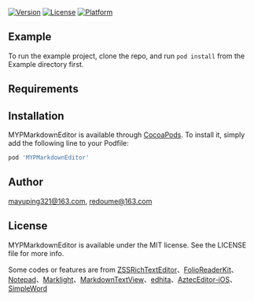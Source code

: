 
[![Version](https://img.shields.io/cocoapods/v/MYPMarkdownEditor.svg?style=flat)](https://cocoapods.org/pods/MYPMarkdownEditor)
[![License](https://img.shields.io/cocoapods/l/MYPMarkdownEditor.svg?style=flat)](https://cocoapods.org/pods/MYPMarkdownEditor)
[![Platform](https://img.shields.io/cocoapods/p/MYPMarkdownEditor.svg?style=flat)](https://cocoapods.org/pods/MYPMarkdownEditor)

## Example

To run the example project, clone the repo, and run `pod install` from the Example directory first.

## Requirements

## Installation

MYPMarkdownEditor is available through [CocoaPods](https://cocoapods.org). To install
it, simply add the following line to your Podfile:

```ruby
pod 'MYPMarkdownEditor'
```

## Author

mayuping321@163.com, redoume@163.com

## License

MYPMarkdownEditor is available under the MIT license. See the LICENSE file for more info.

Some codes or features are from [ZSSRichTextEditor](https://github.com/nnhubbard/ZSSRichTextEditor)、[FolioReaderKit](https://github.com/FolioReader/FolioReaderKit)、[Notepad](https://github.com/ruddfawcett/Notepad)、[Marklight](https://github.com/macteo/Marklight)、[MarkdownTextView](https://github.com/indragiek/MarkdownTextView)、[edhita](https://github.com/tnantoka/edhita)、[AztecEditor-iOS](https://github.com/wordpress-mobile/AztecEditor-iOS)、[SimpleWord](https://github.com/littleMeaning/SimpleWord)
